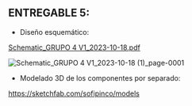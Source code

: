 ## ENTREGABLE 5:

-  Diseño esquemático:

  [Schematic_GRUPO 4 V1_2023-10-18.pdf](https://github.com/Sebas312431/Funbio-GRUPO-4-/files/13031283/Schematic_GRUPO.4.V1_2023-10-18.pdf)

![Schematic_GRUPO 4 V1_2023-10-18 (1)_page-0001](https://github.com/Sebas312431/Funbio-GRUPO-4-/assets/143362889/9a57c5bc-3c38-498a-acc4-d46c855b219b)


-  Modelado 3D de los componentes por separado:

  https://sketchfab.com/sofipinco/models
